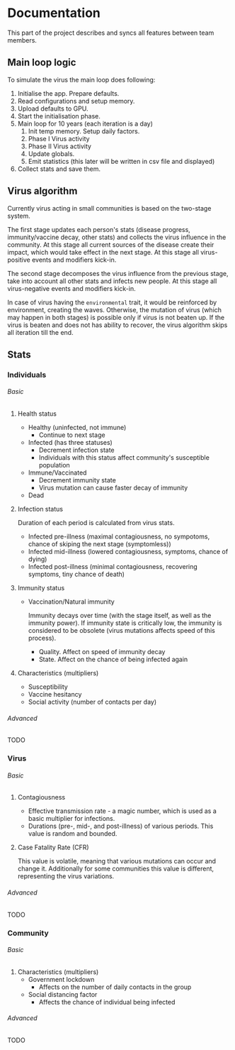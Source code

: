 # Documentation

This part of the project describes and syncs all features between team members.

## Main loop logic

To simulate the virus the main loop does following:

1. Initialise the app. Prepare defaults.
2. Read configurations and setup memory.
3. Upload defaults to GPU.
4. Start the initialisation phase.
5. Main loop for 10 years (each iteration is a day)
	1. Init temp memory. Setup daily factors.
	2. Phase I Virus activity
	3. Phase II Virus activity
	4. Update globals.
	5. Emit statistics (this later will be written in csv file and displayed)
6. Collect stats and save them.

## Virus algorithm

Currently virus acting in small communities is based on the two-stage system.

The first stage updates each person's stats (disease progress, immunity/vaccine decay, other stats) and collects the virus influence in the community. At this stage all current sources of the disease create their impact, which would take effect in the next stage. At this stage all virus-positive events and modifiers kick-in.

The second stage decomposes the virus influence from the previous stage, take into account all other stats and infects new people. At this stage all virus-negative events and modifiers kick-in.

In case of virus having the `environmental` trait, it would be reinforced by environment, creating the waves. Otherwise, the mutation of virus (which may happen in both stages) is possible only if virus is not beaten up. If the virus is beaten and does not has ability to recover, the virus algorithm skips all iteration till the end.

## Stats

### Individuals

###### Basic

1. Health status
	- Healthy (uninfected, not immune)
		- Continue to next stage
	- Infected (has three statuses)
		- Decrement infection state
		- Individuals with this status affect community's susceptible population
	- Immune/Vaccinated
		- Decrement immunity state
		- Virus mutation can cause faster decay of immunity
	- Dead
2. Infection status
	
	Duration of each period is calculated from virus stats.
	- Infected pre-illness (maximal contagiousness, no sympotoms, chance of skiping the next stage (symptomless))
	- Infected mid-illness (lowered contagiousness, symptoms, chance of dying)
	- Infected post-illness (minimal contagiousness, recovering symptoms, tiny chance of death)
3. Immunity status
	- Vaccination/Natural immunity

		Immunity decays over time (with the stage itself, as well as the immunity power).
		If immunity state is critically low, the immunity is considered to be obsolete (virus mutations affects speed of this process).
		- Quality. Affect on speed of immunity decay
		- State. Affect on the chance of being infected again
4. Characteristics (multipliers)
	- Susceptibility
	- Vaccine hesitancy
	- Social activity (number of contacts per day)

###### Advanced

TODO

### Virus

###### Basic

1. Contagiousness
	- Effective transmission rate - a magic number, which is used as a basic multiplier for infections.
	- Durations (pre-, mid-, and post-illness) of various periods. This value is random and bounded.
2. Case Fatality Rate (CFR)

	This value is volatile, meaning that various mutations can occur and change it.
	Additionally for some communities this value is different, representing the virus variations.

###### Advanced

TODO

### Community

###### Basic


1. Characteristics (multipliers)
	- Government lockdown
		- Affects on the number of daily contacts in the group
	- Social distancing factor
		- Affects the chance of individual being infected 

###### Advanced

TODO
